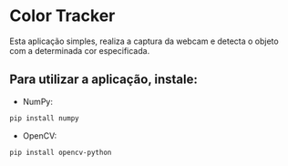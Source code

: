 # Color Tracker

Esta aplicação simples, realiza a captura da webcam e detecta o objeto com a determinada cor especificada.

## Para utilizar a aplicação, instale:

- NumPy:
```bash
pip install numpy
```
- OpenCV:
```bash
pip install opencv-python
```
